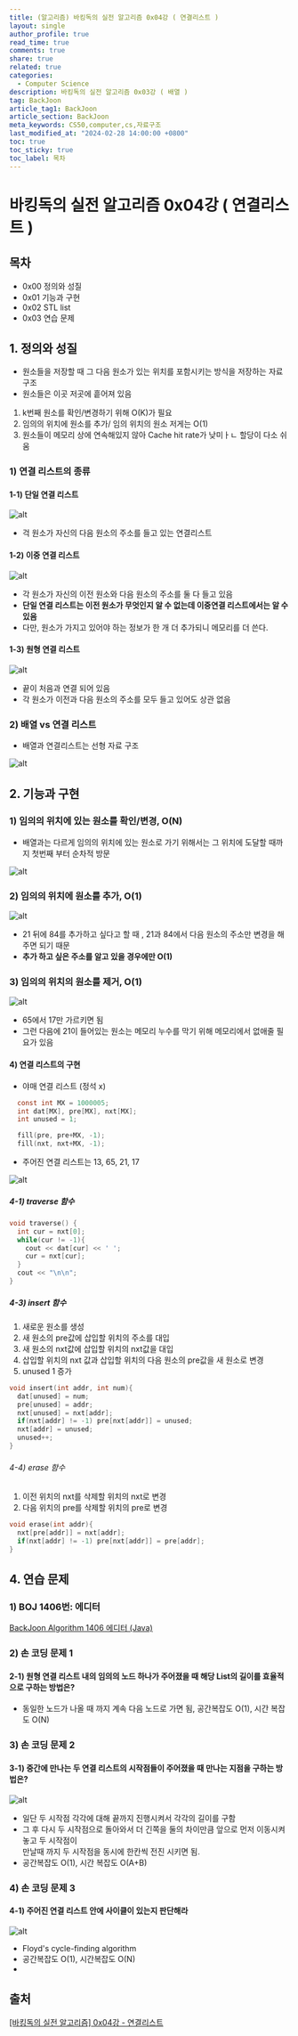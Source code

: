 ```yaml
---
title: (알고리즘) 바킹독의 실전 알고리즘 0x04강 ( 연결리스트 )
layout: single
author_profile: true
read_time: true
comments: true
share: true
related: true
categories:
  - Computer Science
description: 바킹독의 실전 알고리즘 0x03강 ( 배열 )
tag: BackJoon
article_tag1: BackJoon
article_section: BackJoon
meta_keywords: CS50,computer,cs,자료구조
last_modified_at: "2024-02-28 14:00:00 +0800"
toc: true
toc_sticky: true
toc_label: 목차
---
```


# 바킹독의 실전 알고리즘 0x04강 ( 연결리스트 )

## 목차

- 0x00 정의와 성질
- 0x01 기능과 구현
- 0x02 STL list
- 0x03 연습 문제

## 1. 정의와 성질

- 원소들을 저장할 때 그 다음 원소가 있는 위치를 포함시키는 방식을 저장하는 자료구조
- 원소들은 이곳 저곳에 흩어져 있음

1. k번째 원소를 확인/변경하기 위해 O(K)가 필요
2. 임의의 위치에 원소를 추가/ 임의 위치의 원소 저게는 O(1)
3. 원소들이 메모리 상에 연속해있지 않아 Cache hit rate가 낮미ㅏㄴ 할당이 다소 쉬움

### 1) 연결 리스트의 종류

#### 1-1) 단일 연결 리스트

![alt](/assets/images/post/ComputerStudy/1079.png)

- 걱 원소가 자신의 다음 원소의 주소를 들고 있는 연결리스트

#### 1-2) 이중 연결 리스트

![alt](/assets/images/post/ComputerStudy/1080.png)

- 각 원소가 자신의 이전 원소와 다음 원소의 주소를 둘 다 들고 있음
- **단일 연결 리스트는 이전 원소가 무엇인지 알 수 없는데 이중연결 리스트에서는 알 수 있음**
- 다만, 원소가 가지고 있어야 하는 정보가 한 개 더 추가되니 메모리를 더 쓴다.

#### 1-3) 원형 연결 리스트

![alt](/assets/images/post/ComputerStudy/1081.png)

- 끝이 처음과 연결 되어 있음
- 각 원소가 이전과 다음 원소의 주소를 모두 들고 있어도 상관 없음

### 2) 배열 vs 연결 리스트

- 배열과 연결리스트는 선형 자료 구조

![alt](/assets/images/post/ComputerStudy/1082.png)

## 2. 기능과 구현

### 1) 임의의 위치에 있는 원소를 확인/변경, O(N)

- 배열과는 다르게 임의의 위치에 있는 원소로 가기 위해서는 그 위치에 도달할 때까지 첫번째 부터 순차적 방문

![alt](/assets/images/post/ComputerStudy/1083.png)

### 2) 임의의 위치에 원소를 추가, O(1)

![alt](/assets/images/post/ComputerStudy/1084.png)

- 21 뒤에 84를 추가하고 싶다고 할 때 , 21과 84에서 다음 원소의 주소만 변경을 해주면 되기 때문
- **추가 하고 싶은 주소를 알고 있을 경우에만 O(1)**

### 3) 임의의 위치의 원소를 제거, O(1)

![alt](/assets/images/post/ComputerStudy/1085.png)

- 65에서 17만 가르키면 됨
- 그런 다음에 21이 들어있는 원소는 메모리 누수를 막기 위해 메모리에서 없애줄 필요가 있음

#### 4) 연결 리스트의 구현

- 야매 연결 리스트 (정석 x)

```c
  const int MX = 1000005;
  int dat[MX], pre[MX], nxt[MX];
  int unused = 1;

  fill(pre, pre+MX, -1);
  fill(nxt, nxt+MX, -1);
```

- 주어진 연결 리스트는 13, 65, 21, 17

![alt](/assets/images/post/ComputerStudy/1086.png)

##### 4-1) traverse 함수

```c
void traverse() {
  int cur = nxt[0];
  while(cur != -1){
    cout << dat[cur] << ' ';
    cur = nxt[cur];
  }
  cout << "\n\n";
}
```

##### 4-3) insert 함수

1. 새로운 원소를 생성
2. 새 원소의 pre값에 삽입할 위치의 주소를 대입
3. 새 원소의 nxt값에 삽입할 위치의 nxt값을 대입
4. 삽입할 위치의 nxt 값과 삽입할 위치의 다음 원소의 pre값을 새 원소로 변경
5. unused 1 증가

```c
void insert(int addr, int num){
  dat[unused] = num;
  pre[unused] = addr;
  nxt[unused] = nxt[addr];
  if(nxt[addr] != -1) pre[nxt[addr]] = unused;
  nxt[addr] = unused;
  unused++;
}
```

###### 4-4) erase 함수

1. 이전 위치의 nxt를 삭제할 위치의 nxt로 변경
2. 다음 위치의 pre를 삭제할 위치의 pre로 변경

```c
void erase(int addr){
  nxt[pre[addr]] = nxt[addr];
  if(nxt[addr] != -1) pre[nxt[addr]] = pre[addr];
}
```

## 4. 연습 문제

### 1) BOJ 1406번: 에디터

<a href="https://nicednjsdud.github.io/algorithm/Algorithm-BackJoon-BackJoon_1406/">BackJoon Algorithm 1406 에디터 (Java)
</a>

### 2) 손 코딩 문제 1

#### 2-1) 원형 연결 리스트 내의 임의의 노드 하나가 주어졌을 때 해당 List의 길이를 효율적으로 구하는 방법은?

- 동일한 노드가 나올 때 까지 계속 다음 노드로 가면 됨, 공간복잡도 O(1), 시간 복잡도 O(N)

### 3) 손 코딩 문제 2

#### 3-1) 중간에 만나는 두 연결 리스트의 시작점들이 주어졌을 때 만나는 지점을 구하는 방법은?

![alt](/assets/images/post/ComputerStudy/1087.png)

- 일단 두 시작점 각각에 대해 끝까지 진행시켜서 각각의 길이를 구함
- 그 후 다시 두 시작점으로 돌아와서 더 긴쪽을 둘의 차이만큼 앞으로 먼저 이동시켜놓고 두 시작점이  
  만날때 까지 두 시작점을 동시에 한칸씩 전진 시키면 됨.
- 공간복잡도 O(1), 시간 복잡도 O(A+B)

### 4) 손 코딩 문제 3

#### 4-1) 주어진 연결 리스트 안에 사이클이 있는지 판단해라

![alt](/assets/images/post/ComputerStudy/1088.png)

- Floyd's cycle-finding algorithm
- 공간복잡도 O(1), 시간복잡도 O(N)
-

## 출처

<a href="https://www.youtube.com/watch?v=C6MX5u7r72E&t=18s">[바킹독의 실전 알고리즘] 0x04강 - 연결리스트</a>
